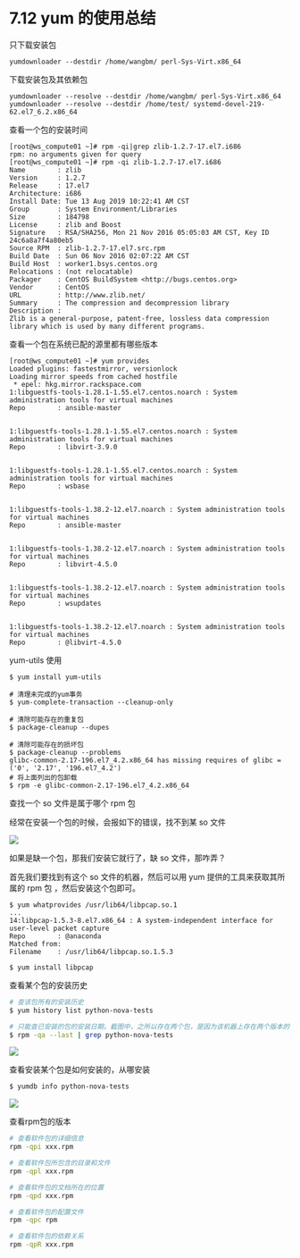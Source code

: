 # 7.12 yum 的使用总结

只下载安装包

```shell
yumdownloader --destdir /home/wangbm/ perl-Sys-Virt.x86_64
```

下载安装包及其依赖包

```shell
yumdownloader --resolve --destdir /home/wangbm/ perl-Sys-Virt.x86_64
yumdownloader --resolve --destdir /home/test/ systemd-devel-219-62.el7_6.2.x86_64
```

查看一个包的安装时间

```
[root@ws_compute01 ~]# rpm -qi|grep zlib-1.2.7-17.el7.i686
rpm: no arguments given for query
[root@ws_compute01 ~]# rpm -qi zlib-1.2.7-17.el7.i686
Name        : zlib
Version     : 1.2.7
Release     : 17.el7
Architecture: i686
Install Date: Tue 13 Aug 2019 10:22:41 AM CST
Group       : System Environment/Libraries
Size        : 184798
License     : zlib and Boost
Signature   : RSA/SHA256, Mon 21 Nov 2016 05:05:03 AM CST, Key ID 24c6a8a7f4a80eb5
Source RPM  : zlib-1.2.7-17.el7.src.rpm
Build Date  : Sun 06 Nov 2016 02:07:22 AM CST
Build Host  : worker1.bsys.centos.org
Relocations : (not relocatable)
Packager    : CentOS BuildSystem <http://bugs.centos.org>
Vendor      : CentOS
URL         : http://www.zlib.net/
Summary     : The compression and decompression library
Description :
Zlib is a general-purpose, patent-free, lossless data compression
library which is used by many different programs.
```

查看一个包在系统已配的源里都有哪些版本

```
[root@ws_compute01 ~]# yum provides 
Loaded plugins: fastestmirror, versionlock
Loading mirror speeds from cached hostfile
 * epel: hkg.mirror.rackspace.com
1:libguestfs-tools-1.28.1-1.55.el7.centos.noarch : System administration tools for virtual machines
Repo        : ansible-master


1:libguestfs-tools-1.28.1-1.55.el7.centos.noarch : System administration tools for virtual machines
Repo        : libvirt-3.9.0


1:libguestfs-tools-1.28.1-1.55.el7.centos.noarch : System administration tools for virtual machines
Repo        : wsbase


1:libguestfs-tools-1.38.2-12.el7.noarch : System administration tools for virtual machines
Repo        : ansible-master


1:libguestfs-tools-1.38.2-12.el7.noarch : System administration tools for virtual machines
Repo        : libvirt-4.5.0


1:libguestfs-tools-1.38.2-12.el7.noarch : System administration tools for virtual machines
Repo        : wsupdates


1:libguestfs-tools-1.38.2-12.el7.noarch : System administration tools for virtual machines
Repo        : @libvirt-4.5.0

```



 yum-utils 使用

```shell
$ yum install yum-utils

# 清理未完成的yum事务
$ yum-complete-transaction --cleanup-only

# 清除可能存在的重复包
$ package-cleanup --dupes

# 清除可能存在的损坏包
$ package-cleanup --problems
glibc-common-2.17-196.el7_4.2.x86_64 has missing requires of glibc = ('0', '2.17', '196.el7_4.2')
# 将上面列出的包卸载
$ rpm -e glibc-common-2.17-196.el7_4.2.x86_64
```



查找一个 so 文件是属于哪个 rpm 包

经常在安装一个包的时候，会报如下的错误，找不到某 so 文件

![](http://image.python-online.cn/20191219152328.png)

如果是缺一个包，那我们安装它就行了，缺 so 文件，那咋弄？

首先我们要找到有这个 so 文件的机器，然后可以用 yum 提供的工具来获取其所属的 rpm 包 ，然后安装这个包即可。

```shell
$ yum whatprovides /usr/lib64/libpcap.so.1
...
14:libpcap-1.5.3-8.el7.x86_64 : A system-independent interface for user-level packet capture
Repo        : @anaconda
Matched from:
Filename    : /usr/lib64/libpcap.so.1.5.3

$ yum install libpcap
```



查看某个包的安装历史

```bash
# 查该包所有的安装历史
$ yum history list python-nova-tests

# 只能查已安装的包的安装日期。截图中，之所以存在两个包，是因为该机器上存在两个版本的包
$ rpm -qa --last | grep python-nova-tests
```

![](http://image.python-online.cn/20191225173340.png)



查看安装某个包是如何安装的，从哪安装

```bash
$ yumdb info python-nova-tests
```

![](http://image.python-online.cn/20191225175350.png)



查看rpm包的版本

```bash
# 查看软件包的详细信息
rpm -qpi xxx.rpm

# 查看软件包所包含的目录和文件
rpm -qpl xxx.rpm 

# 查看软件包的文档所在的位置
rpm -qpd xxx.rpm

# 查看软件包的配置文件
rpm -qpc rpm

# 查看软件包的依赖关系
rpm -qpR xxx.rpm
```

